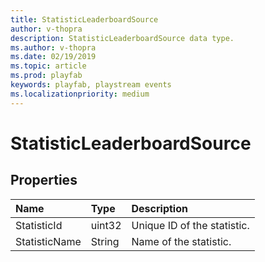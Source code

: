 ```yaml
---
title: StatisticLeaderboardSource
author: v-thopra
description: StatisticLeaderboardSource data type.
ms.author: v-thopra
ms.date: 02/19/2019
ms.topic: article
ms.prod: playfab
keywords: playfab, playstream events
ms.localizationpriority: medium
---
```


# StatisticLeaderboardSource

## Properties

|Name|Type|Description|
| :--------------------|:-------------------|:----------------------|
|StatisticId|uint32|Unique ID of the statistic.|
|StatisticName|String|Name of the statistic.|
